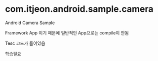 com.itjeon.android.sample.camera
================================

Android Camera Sample

Framework App 이기 때문에 일반적인 App으로는 compile이 안됨

Tesc 코드가 들어있음 

학습필요
